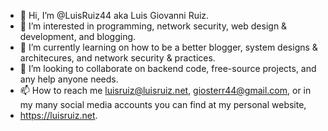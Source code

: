- 👋 Hi, I’m @LuisRuiz44 aka Luis Giovanni Ruiz.
- 👀 I’m interested in programming, network security, web design & development, and blogging.
- 🌱 I’m currently learning on how to be a better blogger, system designs & architecures, and network security & practices. 
- 💞️ I’m looking to collaborate on backend code, free-source projects, and any help anyone needs.
- 📫 How to reach me luisruiz@luisruiz.net, giosterr44@gmail.com, or in my many social media accounts you can find at my personal website,
- https://luisruiz.net. 

<!---
LuisRuiz44/LuisRuiz44 is a ✨ special ✨ repository because its made by me! Luis Giovanni Ruiz, el mas chuefoso and illest programmer in this side of town.
--->
